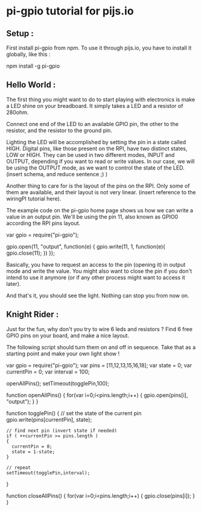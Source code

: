 # pi-gpio tutorial for pijs.io

## Setup :

First install pi-gpio from npm. To use it through pijs.io, you have to install it globally, like this :

  npm install -g pi-gpio


## Hello World :

The first thing you might want to do to start playing with electronics is make a LED shine on your breadboard.
It simply takes a LED and a resistor of 280ohm.

Connect one end of the LED to an available GPIO pin, the other to the resistor, and the resistor to the ground pin.

Lighting the LED will be accomplished by setting the pin in a state called HIGH. Digital pins, like those present on the RPI, have two distinct states, LOW or HIGH. They can be used in two different modes, INPUT and OUTPUT, depending if you want to read or write values. In our case, we will be using the OUTPUT mode, as we want to control the state of the LED. (insert schema, and reduce sentence ;) )

Another thing to care for is the layout of the pins on the RPI. Only some of them are available, and their layout is not very linear. (insert reference to the wiringPI tutorial here).

The example code on the pi-gpio home page shows us how we can write a value in an output pin. We'll be using the pin 11, also known as GPIO0 according the RPI pins layout.

  var gpio = require("pi-gpio");

  gpio.open(11, "output", function(e) {
  	gpio.write(11, 1, function(e){
  		gpio.close(11);
  	})
  });

Basically, you have to request an access to the pin (opening it) in output mode and write the value. You might also want to close the pin if you don't intend to use it anymore (or if any other process might want to access it later).

And that's it, you should see the light. Nothing can stop you from now on.


## Knight Rider :

Just for the fun, why don't you try to wire 6 leds and resistors ? Find 6 free GPIO pins on your board, and make a nice layout.

The following script should turn them on and off in sequence. Take that as a starting point and make your own light show !


  var gpio = require("pi-gpio");
  var pins = [11,12,13,15,16,18];
  var state = 0;
  var currentPin = 0;
  var interval = 100;


  openAllPins();
  setTimeout(togglePin,100);

  function openAllPins() 
  {
    for(var i=0;i<pins.length;i++)
    {
       gpio.open(pins[i], "output");
    }
  }

  function togglePin()
  {
    // set the state of the current pin
    gpio.write(pins[currentPin], state);

    // find next pin (invert state if needed)
    if ( ++currentPin >= pins.length ) 
    {
      currentPin = 0;
      state = 1-state;
    }

    // repeat
    setTimeout(togglePin,interval);
  }

  function closeAllPins() 
  {
    for(var i=0;i<pins.length;i++)
    {
       gpio.close(pins[i]);
    }
  }